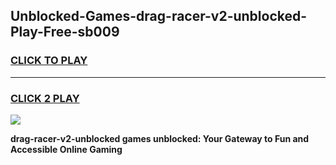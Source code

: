 
## Unblocked-Games-drag-racer-v2-unblocked-Play-Free-sb009
<h3>
<a href="https://premium76.site?title=drag-racer-v2-unblocked&ref=19M">CLICK TO PLAY</a></h3>
<hr>

<h3>
<a href="https://premium76.site?title=drag-racer-v2-unblocked&ref=19M">CLICK 2 PLAY</a>
  
</h3>

<a href="https://premium76.site?title=drag-racer-v2-unblocked&ref=19M"><img src="https://clearcache.store/games.png"></a>


**drag-racer-v2-unblocked games unblocked: Your Gateway to Fun and Accessible Online Gaming**

